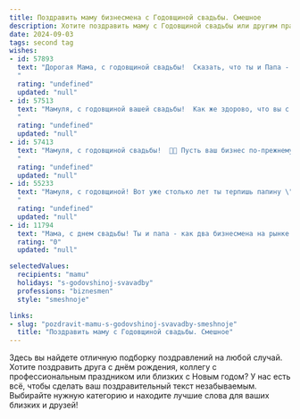```yaml
---
title: Поздравить маму бизнесмена с Годовщиной свадьбы. Смешное
description: Хотите поздравить маму с Годовщиной свадьбы или другим праздником? Наш ИИ создаст незабываемое поздравление, а вы обязательно выделитесь среди других.  
date: 2024-09-03
tags: second tag
wishes:
- id: 57893
  text: "Дорогая Мама, с годовщиной свадьбы!  Сказать, что ты и Папа - идеальная пара - это ничего не сказать. Вы - просто бизнес-империя, построенная на любви, взаимопонимании и, конечно же, умении договориться о цене на новую шубу! 🎉
  "
  rating: "undefined"
  updated: "null"
- id: 57513
  text: "Мамуля, с годовщиной вашей свадьбы!  Как же здорово, что вы с папой,  две половинки одного бизнеса,  все еще  остаетесь вместе!  Желаю вам,  чтобы ваш  бизнес  процветал и приносил  только прибыль, а любовь  была  еще крепче и страстнее, чем  стратегия  по  захвату  нового  рынка!  😁
  "
  rating: "undefined"
  updated: "null"
- id: 57413
  text: "Мамуля, с годовщиной свадьбы!  🎉🍾 Пусть ваш бизнес по-прежнему процветает, а семейный бюджет продолжает расти, как на дрожжах!  💰🥂
  "
  rating: "undefined"
  updated: "null"
- id: 55233
  text: "Мамуля, с годовщиной! Вот уже столько лет ты терпишь папину \"бизнес-активность\" - настоящий подвиг! Пусть ваш тандем и дальше процветает, а прибыль растёт не только в бизнесе, но и в семейном бюджете! 🥂
  "
  rating: "undefined"
  updated: "null"
- id: 11794
  text: "Мама, с днем свадьбы! Ты и папа - как два бизнесмена на рынке любви, торгуетесь за счастье и никогда не уступаете. Пусть ваш союз всегда будет успешным проектом, а ваши аргументы в спорах - сильнее, чем на бирже! Смех, любовь и немного остроумия - вот ваш секретный ингредиент на долгие годы вместе! Поздравляю!"
  rating: "0"
  updated: "null"

selectedValues:
  recipients: "mamu"
  holidays: "s-godovshinoj-svavadby"
  professions: "biznesmen"
  style: "smeshnoje"

links:
- slug: "pozdravit-mamu-s-godovshinoj-svavadby-smeshnoje"
  title: "Поздравить маму с Годовщиной свадьбы. Смешное"
---
```


Здесь вы найдете отличную подборку поздравлений на любой случай. 
Хотите поздравить друга с днём рождения, коллегу с профессиональным праздником или близких с Новым годом? У нас есть всё, чтобы сделать ваш поздравительный текст незабываемым. Выбирайте нужную категорию и находите лучшие слова для ваших близких и друзей!
